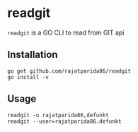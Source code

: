 # readgit
`readgit` is a GO CLI to read from GIT api

## Installation
```
go get github.com/rajatparida86/readgit
go install -v
```

## Usage
```
readgit -u rajatparida86,defunkt
readgit --user=rajatparida86.defunkt
```
